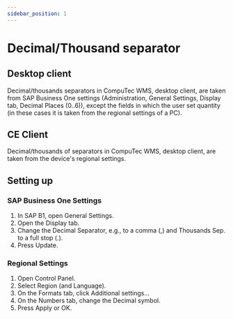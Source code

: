 ```yaml
---
sidebar_position: 1
---
```


# Decimal/Thousand separator

## Desktop client

Decimal/thousands separators in CompuTec WMS, desktop client, are taken from SAP Business One settings (Administration, General Settings, Display tab, Decimal Places (0..6)), except the fields in which the user set quantity (in these cases it is taken from the regional settings of a PC).

## CE Client

Decimal/thousands of separators in CompuTec WMS, desktop client, are taken from the device's regional settings.

## Setting up

### SAP Business One Settings

1. In SAP B1, open General Settings.
2. Open the Display tab.
3. Change the Decimal Separator, e.g., to a comma (,) and Thousands Sep. to a full stop (.).
4. Press Update.

### Regional Settings

1. Open Control Panel.
2. Select Region (and Language).
3. On the Formats tab, click Additional settings...
4. On the Numbers tab, change the Decimal symbol.
5. Press Apply or OK.
